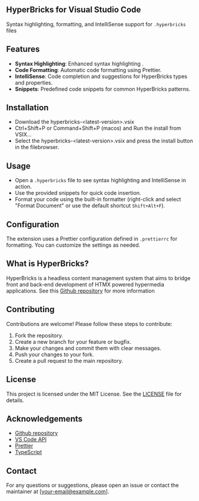 ## HyperBricks for Visual Studio Code

Syntax highlighting, formatting, and IntelliSense support for `.hyperbricks` files

## Features

- **Syntax Highlighting**: Enhanced syntax highlighting .
- **Code Formatting**: Automatic code formatting using Prettier.
- **IntelliSense**: Code completion and suggestions for HyperBricks types and properties.
- **Snippets**: Predefined code snippets for common HyperBricks patterns.

## Installation

- Download the hyperbricks-\<latest-version\>.vsix  
- Ctrl+Shift+P or Command+Shift+P (macos) and Run the install from VSIX...
- Select the hyperbricks-\<latest-version\>.vsix and press the install button in the filebrowser.

## Usage

- Open a `.hyperbricks` file to see syntax highlighting and IntelliSense in action.
- Use the provided snippets for quick code insertion.
- Format your code using the built-in formatter (right-click and select "Format Document" or use the default shortcut `Shift+Alt+F`).

## Configuration

The extension uses a Prettier configuration defined in `.prettierrc` for formatting. You can customize the settings as needed.

## What is HyperBricks?

HyperBricks is a headless content management system that aims to bridge front and back-end development of HTMX powered hypermedia applications. See this [Github repository](https://github.com/hyperbricks/hyperbricks-vs-highlighting) for more information

## Contributing

Contributions are welcome! Please follow these steps to contribute:

1. Fork the repository.
2. Create a new branch for your feature or bugfix.
3. Make your changes and commit them with clear messages.
4. Push your changes to your fork.
5. Create a pull request to the main repository.

## License

This project is licensed under the MIT License. See the [LICENSE](LICENSE) file for details.

## Acknowledgements
- [Github repository](https://github.com/hyperbricks/hyperbricks-vs-highlighting)
- [VS Code API](https://code.visualstudio.com/api)
- [Prettier](https://prettier.io/)
- [TypeScript](https://www.typescriptlang.org/)

## Contact

For any questions or suggestions, please open an issue or contact the maintainer at [your-email@example.com].